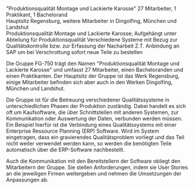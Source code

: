 "Produktionsqualität Montage und Lackierte Karosse"
27 Mitarbeiter, 1 Praktikant, 1 Bachelorand  
Hauptsitz Regensburg, weitere Mitarbeiter in Dingolfing, München und Landshut  
Produktionsqualität Montage und Lackierte Karosse; Aufgehängt unter Abteilung für Produktionsqualität
Verschiedene Systeme mit Bezug zur Qualitätskontrolle bzw. zur Erfassung der Nacharbeit
Z.T. Anbindung an SAP um bei Verschrottung sofort neue Teile zu bestellen




Die Gruppe FG-750 trägt den Namen "Produktionsqualität Montage und Lackierte Karosse" und umfasst 27 Mitarbeiter, einen Bacheloranden und einen Praktikanten. Der Hauptsitz der Gruppe ist das Werk Regensburg, einige Mitarbeiter befinden sich aber auch in den Werken Dingolfing, München und Landshut.  

Die Gruppe ist für die Betreuung verschiedener Qualitätssysteme in unterschiedlichen Phasen der Produktion zuständig. Dabei handelt es sich oft um Kaufsoftware, die über Schnittstellen mit anderen Systemen, zur Kommunikation oder Auswertung der Daten, verbunden werden müssen.  
Ein Beispiel hierfür ist die Verbindung eines Qualitätssystems mit einer Enterprise Ressource Planning (ERP) Software. Wird im System eingetragen, dass ein gravierendes Qualitätsproblem vorliegt und das Teil nicht weiter verwendet werden kann, so werden die benötigten Teile automatisch über die ERP-Software nachbestellt.

Auch die Kommunikation mit den Bereitstellern der Software obliegt den Mitarbeitern der Gruppe. Sie stellen Anforderungen, indem sie User Stories an die jeweiligen Firmen weitergeben und nehmen die Umsetzungen der Anpassungen ab.  

